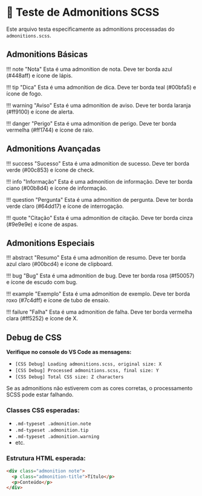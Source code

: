 # 🧪 Teste de Admonitions SCSS

Este arquivo testa especificamente as admonitions processadas do `admonitions.scss`.

## Admonitions Básicas

!!! note "Nota"
    Esta é uma admonition de nota. Deve ter borda azul (#448aff) e ícone de lápis.

!!! tip "Dica"
    Esta é uma admonition de dica. Deve ter borda teal (#00bfa5) e ícone de fogo.

!!! warning "Aviso"
    Esta é uma admonition de aviso. Deve ter borda laranja (#ff9100) e ícone de alerta.

!!! danger "Perigo"
    Esta é uma admonition de perigo. Deve ter borda vermelha (#ff1744) e ícone de raio.

## Admonitions Avançadas

!!! success "Sucesso"
    Esta é uma admonition de sucesso. Deve ter borda verde (#00c853) e ícone de check.

!!! info "Informação"
    Esta é uma admonition de informação. Deve ter borda ciano (#00b8d4) e ícone de informação.

!!! question "Pergunta"
    Esta é uma admonition de pergunta. Deve ter borda verde claro (#64dd17) e ícone de interrogação.

!!! quote "Citação"
    Esta é uma admonition de citação. Deve ter borda cinza (#9e9e9e) e ícone de aspas.

## Admonitions Especiais

!!! abstract "Resumo"
    Esta é uma admonition de resumo. Deve ter borda azul claro (#00bcd4) e ícone de clipboard.

!!! bug "Bug"
    Esta é uma admonition de bug. Deve ter borda rosa (#f50057) e ícone de escudo com bug.

!!! example "Exemplo"
    Esta é uma admonition de exemplo. Deve ter borda roxo (#7c4dff) e ícone de tubo de ensaio.

!!! failure "Falha"
    Esta é uma admonition de falha. Deve ter borda vermelha clara (#ff5252) e ícone de X.

## Debug de CSS

**Verifique no console do VS Code as mensagens:**
- `[CSS Debug] Loading admonitions.scss, original size: X`
- `[CSS Debug] Processed admonitions.scss, final size: Y`
- `[CSS Debug] Total CSS size: Z characters`

Se as admonitions não estiverem com as cores corretas, o processamento SCSS pode estar falhando.

### Classes CSS esperadas:
- `.md-typeset .admonition.note`
- `.md-typeset .admonition.tip`
- `.md-typeset .admonition.warning`
- etc.

### Estrutura HTML esperada:
```html
<div class="admonition note">
  <p class="admonition-title">Título</p>
  <p>Conteúdo</p>
</div>
``` 